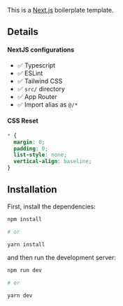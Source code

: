 This is a [Next.js](https://nextjs.org/) boilerplate template.

## Details

#### NextJS configurations

- ✅ Typescript
- ✅ ESLint
- ✅ Tailwind CSS
- ✅ `src/` directory
- ✅ App Router
- ✅ Import alias as `@/*`

#### CSS Reset

```css
* {
  margin: 0;
  padding: 0;
  list-style: none;
  vertical-align: baseline;
}
```

## Installation

First, install the dependencies:

```bash
npm install

# or

yarn install
```

and then run the development server:

```bash
npm run dev

# or

yarn dev
```
